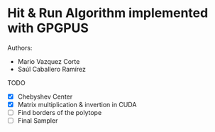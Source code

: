 # Hit & Run Algorithm implemented with GPGPUS

Authors:
- Mario Vazquez Corte
- Saúl Caballero Ramírez

TODO

- [x] Chebyshev Center
- [x] Matrix multiplication & invertion in CUDA
- [ ] Find borders of the polytope
- [ ] Final Sampler
